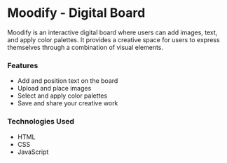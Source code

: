 # Moodify - Digital Board
Moodify is an interactive digital board where users can add images, text, and apply color palettes. It provides a creative space for users to express themselves through a combination of visual elements.

### Features
- Add and position text on the board
- Upload and place images
- Select and apply color palettes
- Save and share your creative work

### Technologies Used
- HTML
- CSS
- JavaScript
